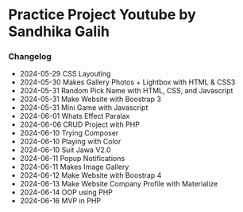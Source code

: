 # Practice Project Youtube by Sandhika Galih

### Changelog
- 2024-05-29 CSS Layouting
- 2024-05-30 Makes Gallery Photos + Lightbox with HTML & CSS3
- 2024-05-31 Random Pick Name with HTML, CSS, and Javascript
- 2024-05-31 Make Website with Boostrap 3
- 2024-05-31 Mini Game with Javascript
- 2024-06-01 Whats Effect Paralax
- 2024-06-06 CRUD Project with PHP
- 2024-06-10 Trying Composer
- 2024-06-10 Playing with Color
- 2024-06-10 Suit Jawa V2.0
- 2024-06-11 Popup Notifications
- 2024-06-11 Makes Image Gallery
- 2024-06-12 Make Website with Boostrap 4
- 2024-06-13 Make Website Company Profile with Materialize
- 2024-06-14 OOP using PHP
- 2024-06-16 MVP in PHP